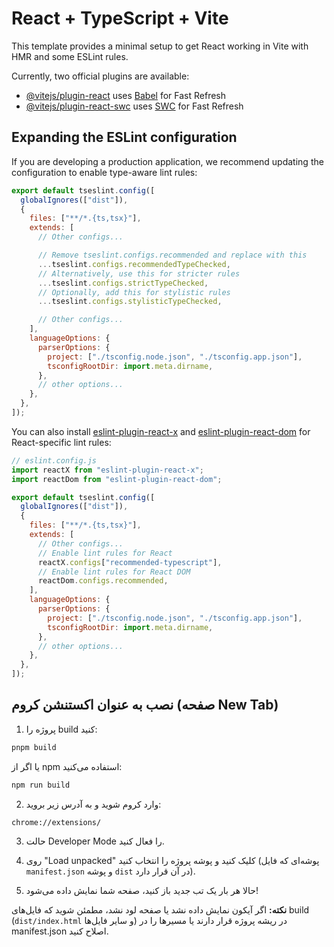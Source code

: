 # React + TypeScript + Vite

This template provides a minimal setup to get React working in Vite with HMR and some ESLint rules.

Currently, two official plugins are available:

- [@vitejs/plugin-react](https://github.com/vitejs/vite-plugin-react/blob/main/packages/plugin-react) uses [Babel](https://babeljs.io/) for Fast Refresh
- [@vitejs/plugin-react-swc](https://github.com/vitejs/vite-plugin-react/blob/main/packages/plugin-react-swc) uses [SWC](https://swc.rs/) for Fast Refresh

## Expanding the ESLint configuration

If you are developing a production application, we recommend updating the configuration to enable type-aware lint rules:

```js
export default tseslint.config([
  globalIgnores(["dist"]),
  {
    files: ["**/*.{ts,tsx}"],
    extends: [
      // Other configs...

      // Remove tseslint.configs.recommended and replace with this
      ...tseslint.configs.recommendedTypeChecked,
      // Alternatively, use this for stricter rules
      ...tseslint.configs.strictTypeChecked,
      // Optionally, add this for stylistic rules
      ...tseslint.configs.stylisticTypeChecked,

      // Other configs...
    ],
    languageOptions: {
      parserOptions: {
        project: ["./tsconfig.node.json", "./tsconfig.app.json"],
        tsconfigRootDir: import.meta.dirname,
      },
      // other options...
    },
  },
]);
```

You can also install [eslint-plugin-react-x](https://github.com/Rel1cx/eslint-react/tree/main/packages/plugins/eslint-plugin-react-x) and [eslint-plugin-react-dom](https://github.com/Rel1cx/eslint-react/tree/main/packages/plugins/eslint-plugin-react-dom) for React-specific lint rules:

```js
// eslint.config.js
import reactX from "eslint-plugin-react-x";
import reactDom from "eslint-plugin-react-dom";

export default tseslint.config([
  globalIgnores(["dist"]),
  {
    files: ["**/*.{ts,tsx}"],
    extends: [
      // Other configs...
      // Enable lint rules for React
      reactX.configs["recommended-typescript"],
      // Enable lint rules for React DOM
      reactDom.configs.recommended,
    ],
    languageOptions: {
      parserOptions: {
        project: ["./tsconfig.node.json", "./tsconfig.app.json"],
        tsconfigRootDir: import.meta.dirname,
      },
      // other options...
    },
  },
]);
```

## نصب به عنوان اکستنشن کروم (صفحه New Tab)

1. پروژه را build کنید:

```bash
pnpm build
```

یا اگر از npm استفاده می‌کنید:

```bash
npm run build
```

2. وارد کروم شوید و به آدرس زیر بروید:

```
chrome://extensions/
```

3. حالت Developer Mode را فعال کنید.

4. روی "Load unpacked" کلیک کنید و پوشه پروژه را انتخاب کنید (پوشه‌ای که فایل `manifest.json` و پوشه `dist` در آن قرار دارد).

5. حالا هر بار یک تب جدید باز کنید، صفحه شما نمایش داده می‌شود!

**نکته:** اگر آیکون نمایش داده نشد یا صفحه لود نشد، مطمئن شوید که فایل‌های build (`dist/index.html` و سایر فایل‌ها) در ریشه پروژه قرار دارند یا مسیرها را در manifest.json اصلاح کنید.
